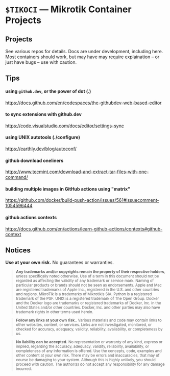 # `$TIKOCI` — Mikrotik Container Projects

## Projects
See various repos for details.  Docs are under development, including here.
Most containers should work, but may have may require explaination – or just have bugs – use with caution.


## Tips

#### using `github.dev`, or the power of dot (.)
https://docs.github.com/en/codespaces/the-githubdev-web-based-editor

#### to sync extensions with github.dev
https://code.visualstudio.com/docs/editor/settings-sync

#### using UNIX autotools (./configure)
https://earthly.dev/blog/autoconf/

#### github download oneliners
https://www.tecmint.com/download-and-extract-tar-files-with-one-command/

#### building multiple images in GitHub actions using "matrix"
https://github.com/docker/build-push-action/issues/561#issuecomment-1054596444

#### github actions contexts
https://docs.github.com/en/actions/learn-github-actions/contexts#github-context

## Notices

**Use at your own risk.**  No guarantees or warranties.   

 <small>

> **Any trademarks and/or copyrights remain the property of their respective holders**, unless specifically noted otherwise.
> Use of a term in this document should not be regarded as affecting the validity of any trademark or service mark. Naming of particular products or brands should not be seen as endorsements.
> Apple and Mac are registered trademarks of Apple Inc., registered in the U.S. and other countries and regions.
> MikroTik is a trademarks of Mikrotikls SIA.
> Python is a registered trademark of the PSF. 
> UNIX is a registered trademark of The Open Group.
> Docker and the Docker logo are trademarks or registered trademarks of Docker, Inc. in the United States and/or other countries. 
> Docker, Inc. and other parties may also have trademark rights in other terms used herein.

> **Follow any links at your own risk.**.  Various materials and code may contain links to other websites, content, or services.  Links are not investigated, monitored, or checked for accuracy, adequacy, validity, reliability, availability, or completeness by us.  

> **No liability can be accepted.**  No representation or warranty of any kind, express or implied, regarding the accuracy, adequacy, validity, reliability, availability, or completeness of any information is offered.  Use the concepts, code, examples and other content at your own risk. There may be errors and inaccuracies, that may of course be damaging to your system. Although this is highly unlikely, you should proceed with caution. The author(s) do not accept any responsibility for any damage incurred.  

</small>
